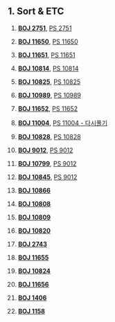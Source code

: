 ## 1. Sort & ETC

1. [**BOJ 2751**](https://www.acmicpc.net/problem/2751),
[PS 2751](https://github.com/kimhyeon/PS/blob/master/src/sort_etc_2/PS2751.java)

2. [**BOJ 11650**](https://www.acmicpc.net/problem/11650),
[PS 11650](https://github.com/kimhyeon/PS/blob/master/src/sort_etc_2/PS11650.java)

3. [**BOJ 11651**](https://www.acmicpc.net/problem/11651),
[PS 11651](https://github.com/kimhyeon/PS/blob/master/src/sort_etc_2/PS11651.java)

4. [**BOJ 10814**](https://www.acmicpc.net/problem/10814),
[PS 10814](https://github.com/kimhyeon/PS/blob/master/src/sort_etc_2/PS10814.java)

6. [**BOJ 10825**](https://www.acmicpc.net/problem/10825),
[PS 10825](https://github.com/kimhyeon/PS/blob/master/src/sort_etc_2/PS10825.java)

7. [**BOJ 10989**](https://www.acmicpc.net/problem/10989),
[PS 10989](https://github.com/kimhyeon/PS/blob/master/src/sort_etc_2/PS10989.java)

8. [**BOJ 11652**](https://www.acmicpc.net/problem/11652),
[PS 11652](https://github.com/kimhyeon/PS/blob/master/src/sort_etc_2/PS11652.java)

9. [**BOJ 11004**](https://www.acmicpc.net/problem/11004),
[PS 11004 - 다시풀기](https://github.com/kimhyeon/PS/blob/master/src/sort_etc_2/PS11004.java)

10. [**BOJ 10828**](https://www.acmicpc.net/problem/10828),
[PS 10828](https://github.com/kimhyeon/PS/blob/master/src/sort_etc_2/PS10828.java)

11. [**BOJ 9012**](https://www.acmicpc.net/problem/9012),
[PS 9012](https://github.com/kimhyeon/PS/blob/master/src/sort_etc_2/PS9012.java)

12. [**BOJ 10799**](https://www.acmicpc.net/problem/10799),
[PS 9012](https://github.com/kimhyeon/PS/blob/master/src/sort_etc_2/PS10799.java)

13. [**BOJ 10845**](https://www.acmicpc.net/problem/10845),
[PS 9012](https://github.com/kimhyeon/PS/blob/master/src/sort_etc_2/PS10845.java)

14. [**BOJ 10866**](https://www.acmicpc.net/problem/10866)

15. [**BOJ 10808**](https://www.acmicpc.net/problem/10808)

16. [**BOJ 10809**](https://www.acmicpc.net/problem/10809)

17. [**BOJ 10820**](https://www.acmicpc.net/problem/10820)

18. [**BOJ 2743**](https://www.acmicpc.net/problem/2743)

19. [**BOJ 11655**](https://www.acmicpc.net/problem/11655)

20. [**BOJ 10824**](https://www.acmicpc.net/problem/10824)

21. [**BOJ 11656**](https://www.acmicpc.net/problem/11656)

22. [**BOJ 1406**](https://www.acmicpc.net/problem/1406)

23. [**BOJ 1158**](https://www.acmicpc.net/problem/1158)








